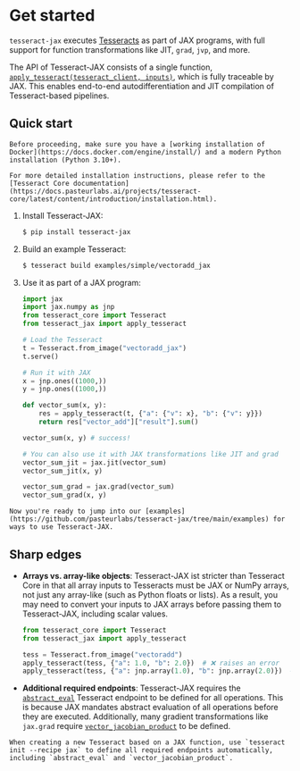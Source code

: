 # Get started

`tesseract-jax` executes [Tesseracts](https://github.com/pasteurlabs/tesseract-core) as part of JAX programs, with full support for function transformations like JIT, `grad`, `jvp`, and more.

The API of Tesseract-JAX consists of a single function, [`apply_tesseract(tesseract_client, inputs)`](tesseract_jax.apply_tesseract), which is fully traceable by JAX. This enables end-to-end autodifferentiation and JIT compilation of Tesseract-based pipelines.

## Quick start

```{note}
Before proceeding, make sure you have a [working installation of Docker](https://docs.docker.com/engine/install/) and a modern Python installation (Python 3.10+).
```

```{seealso}
For more detailed installation instructions, please refer to the [Tesseract Core documentation](https://docs.pasteurlabs.ai/projects/tesseract-core/latest/content/introduction/installation.html).
```

1. Install Tesseract-JAX:

   ```bash
   $ pip install tesseract-jax
   ```

2. Build an example Tesseract:

   ```bash
   $ tesseract build examples/simple/vectoradd_jax
   ```

3. Use it as part of a JAX program:

   ```python
   import jax
   import jax.numpy as jnp
   from tesseract_core import Tesseract
   from tesseract_jax import apply_tesseract

   # Load the Tesseract
   t = Tesseract.from_image("vectoradd_jax")
   t.serve()

   # Run it with JAX
   x = jnp.ones((1000,))
   y = jnp.ones((1000,))

   def vector_sum(x, y):
       res = apply_tesseract(t, {"a": {"v": x}, "b": {"v": y}})
       return res["vector_add"]["result"].sum()

   vector_sum(x, y) # success!

   # You can also use it with JAX transformations like JIT and grad
   vector_sum_jit = jax.jit(vector_sum)
   vector_sum_jit(x, y)

   vector_sum_grad = jax.grad(vector_sum)
   vector_sum_grad(x, y)
   ```

```{tip}
Now you're ready to jump into our [examples](https://github.com/pasteurlabs/tesseract-jax/tree/main/examples) for ways to use Tesseract-JAX.
```

## Sharp edges

- **Arrays vs. array-like objects**: Tesseract-JAX ist stricter than Tesseract Core in that all array inputs to Tesseracts must be JAX or NumPy arrays, not just any array-like (such as Python floats or lists). As a result, you may need to convert your inputs to JAX arrays before passing them to Tesseract-JAX, including scalar values.

  ```python
  from tesseract_core import Tesseract
  from tesseract_jax import apply_tesseract

  tess = Tesseract.from_image("vectoradd")
  apply_tesseract(tess, {"a": 1.0, "b": 2.0})  # ❌ raises an error
  apply_tesseract(tess, {"a": jnp.array(1.0), "b": jnp.array(2.0)})  # ✅ works
  ```
- **Additional required endpoints**: Tesseract-JAX requires the [`abstract_eval`](https://docs.pasteurlabs.ai/projects/tesseract-core/latest/content/api/endpoints.html#abstract-eval) Tesseract endpoint to be defined for all operations. This is because JAX mandates abstract evaluation of all operations before they are executed. Additionally, many gradient transformations like `jax.grad` require [`vector_jacobian_product`](https://docs.pasteurlabs.ai/projects/tesseract-core/latest/content/api/endpoints.html#vector-jacobian-product) to be defined.

```{tip}
When creating a new Tesseract based on a JAX function, use `tesseract init --recipe jax` to define all required endpoints automatically, including `abstract_eval` and `vector_jacobian_product`.
```
